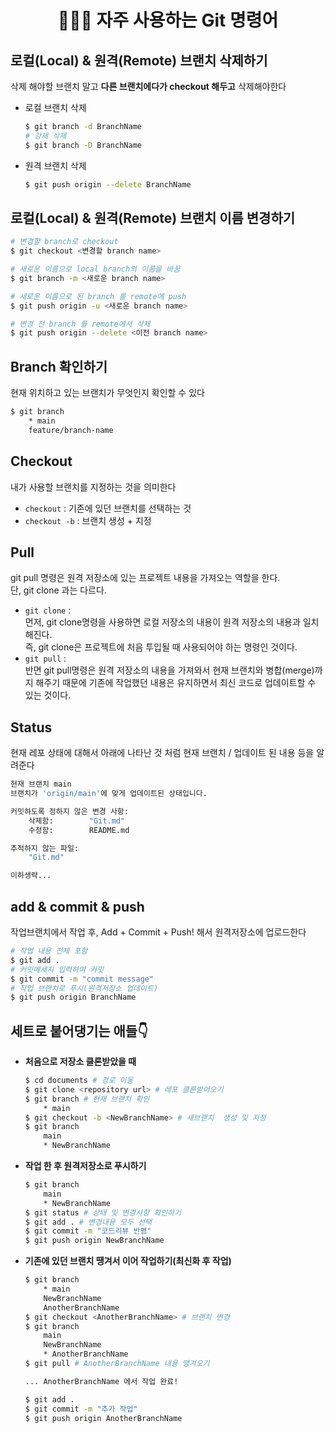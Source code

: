# <div align="center">👩🏻‍💻 자주 사용하는 Git 명령어</div>

## 로컬(Local) & 원격(Remote) 브랜치 삭제하기
삭제 해야할 브랜치 말고 **다른 브랜치에다가 checkout 해두고** 삭제해야한다

* 로컬 브랜치 삭제
    ```bash
    $ git branch -d BranchName
    # 강제 삭제
    $ git branch -D BranchName
    ```

* 원격 브랜치 삭제 
    ```bash
    $ git push origin --delete BranchName
    ```

## 로컬(Local) & 원격(Remote) 브랜치 이름 변경하기
```bash
# 변경할 branch로 checkout 
$ git checkout <변경할 branch name>

# 새로운 이름으로 local branch의 이름을 바꿈
$ git branch -m <새로운 branch name>

# 새로운 이름으로 된 branch 를 remote에 push 
$ git push origin -u <새로운 branch name>

# 변경 전 branch 를 remote에서 삭제
$ git push origin --delete <이전 branch name>
```    

## Branch 확인하기
현재 위치하고 있는 브랜치가 무엇인지 확인할 수 있다
```bash
$ git branch
    * main 
    feature/branch-name
```

## Checkout
내가 사용할 브랜치를 지정하는 것을 의미한다
* `checkout` : 기존에 있던 브랜치를 선택하는 것
* `checkout -b` : 브랜치 생성 + 지정    

## Pull
git pull 명령은 원격 저장소에 있는 프로젝트 내용을 가져오는 역할을 한다.    
단, git clone 과는 다르다.    
* `git clone` :     
    먼저, git clone명령을 사용하면 로컬 저장소의 내용이 원격 저장소의 내용과 일치해진다.     
    즉, git clone은 프로젝트에 처음 투입될 때 사용되어야 하는 명령인 것이다.
* `git pull` :    
    반면 git pull명령은 원격 저장소의 내용을 가져와서 현재 브랜치와 병합(merge)까지 해주기 때문에 기존에 작업했던 내용은 유지하면서 최신 코드로 업데이트할 수 있는 것이다.


## Status
현재 레포 상태에 대해서 아래에 나타난 것 처럼 현재 브랜치 / 업데이트 된 내용 등을 알려준다
```bash
현재 브랜치 main
브랜치가 'origin/main'에 맞게 업데이트된 상태입니다.

커밋하도록 정하지 않은 변경 사항:
	삭제함:        "Git.md"
	수정함:        README.md

추적하지 않는 파일:
	"Git.md"

이하생략...
```


## add & commit & push
작업브랜치에서 작업 후, Add + Commit + Push! 해서 원격저장소에 업로드한다
```bash
# 작업 내용 전체 포함
$ git add .
# 커밋메세지 입력하여 커밋
$ git commit -m "commit message"
# 작업 브랜치로 푸시(원격저장소 업데이트)
$ git push origin BranchName
```

## 세트로 붙어댕기는 애들👇
* **처음으로 저장소 클론받았을 때**
    ```bash
    $ cd documents # 경로 이동
    $ git clone <repository url> # 레포 클론받아오기
    $ git branch # 현재 브랜치 확인
        * main
    $ git checkout -b <NewBranchName> # 새브랜치  생성 및 지정
    $ git branch 
        main
        * NewBranchName
    ```

* **작업 한 후 원격저장소로 푸시하기**
    ```bash
    $ git branch
        main
        * NewBranchName
    $ git status # 상태 및 변경사항 확인하기
    $ git add . # 변경내용 모두 선택
    $ git commit -m "코드리뷰 반영"
    $ git push origin NewBranchName 
    ```

* **기존에 있던 브랜치 땡겨서 이어 작업하기(최신화 후 작업)**
    ```bash
    $ git branch
        * main
        NewBranchName
        AnotherBranchName
    $ git checkout <AnotherBranchName> # 브랜치 변경
    $ git branch
        main
        NewBranchName
        * AnotherBranchName
    $ git pull # AnotherBranchName 내용 땡겨오기
    
    ... AnotherBranchName 에서 작업 완료!

    $ git add .
    $ git commit -m "추가 작업"
    $ git push origin AnotherBranchName
   ```
